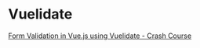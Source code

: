 # Vuelidate

[Form Validation in Vue.js using Vuelidate - Crash Course](https://www.youtube.com/watch?v=WP4-WgHqbPQ&feature=youtu.be)
